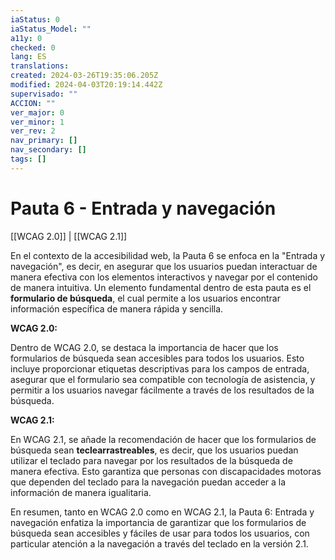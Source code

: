 ```yaml
---
iaStatus: 0
iaStatus_Model: ""
a11y: 0
checked: 0
lang: ES
translations: 
created: 2024-03-26T19:35:06.205Z
modified: 2024-04-03T20:19:14.442Z
supervisado: ""
ACCION: ""
ver_major: 0
ver_minor: 1
ver_rev: 2
nav_primary: []
nav_secondary: []
tags: []
---
```

# Pauta 6 - Entrada y navegación

[[WCAG 2.0]] | [[WCAG 2.1]]

En el contexto de la accesibilidad web, la Pauta 6 se enfoca en la "Entrada y navegación", es decir, en asegurar que los usuarios puedan interactuar de manera efectiva con los elementos interactivos y navegar por el contenido de manera intuitiva. Un elemento fundamental dentro de esta pauta es el **formulario de búsqueda**, el cual permite a los usuarios encontrar información específica de manera rápida y sencilla.

**WCAG 2.0:**

Dentro de WCAG 2.0, se destaca la importancia de hacer que los formularios de búsqueda sean accesibles para todos los usuarios. Esto incluye proporcionar etiquetas descriptivas para los campos de entrada, asegurar que el formulario sea compatible con tecnología de asistencia, y permitir a los usuarios navegar fácilmente a través de los resultados de la búsqueda.

**WCAG 2.1:**

En WCAG 2.1, se añade la recomendación de hacer que los formularios de búsqueda sean **teclearrastreables**, es decir, que los usuarios puedan utilizar el teclado para navegar por los resultados de la búsqueda de manera efectiva. Esto garantiza que personas con discapacidades motoras que dependen del teclado para la navegación puedan acceder a la información de manera igualitaria.

En resumen, tanto en WCAG 2.0 como en WCAG 2.1, la Pauta 6: Entrada y navegación enfatiza la importancia de garantizar que los formularios de búsqueda sean accesibles y fáciles de usar para todos los usuarios, con particular atención a la navegación a través del teclado en la versión 2.1.